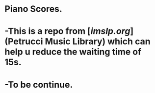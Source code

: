# Piano Scores.
# -This is a repo from [*imslp.org*](Petrucci Music Library) which can help u reduce the waiting time of 15s.
# -To be continue.
